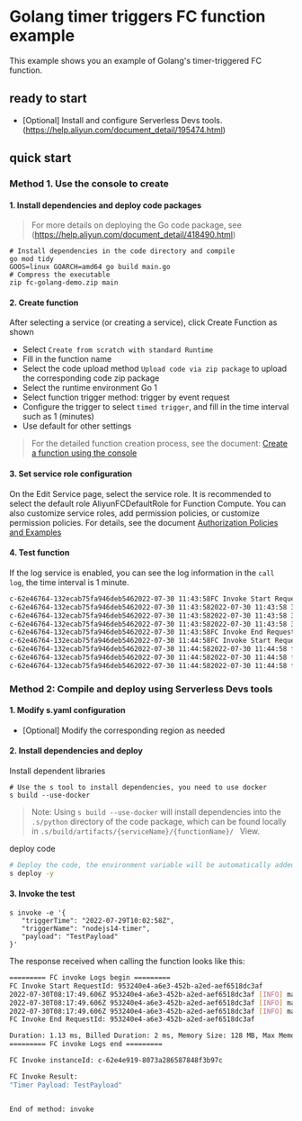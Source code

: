 # Golang timer triggers FC function example

 This example shows you an example of Golang's timer-triggered FC function.

 ## ready to start

 - [Optional] Install and configure Serverless Devs tools. (https://help.aliyun.com/document_detail/195474.html)

 ## quick start

 ### Method 1. Use the console to create

 #### 1. Install dependencies and deploy code packages

> For more details on deploying the Go code package, see (https://help.aliyun.com/document_detail/418490.html)

 ```shell
# Install dependencies in the code directory and compile
go mod tidy
GOOS=linux GOARCH=amd64 go build main.go
# Compress the executable
zip fc-golang-demo.zip main
 ````

 #### 2. Create function

 After selecting a service (or creating a service), click Create Function as shown

 - Select `Create from scratch with standard Runtime`
 - Fill in the function name
 - Select the code upload method `Upload code via zip package` to upload the corresponding code zip package
 - Select the runtime environment Go 1
 - Select function trigger method: trigger by event request
 - Configure the trigger to select `timed trigger`, and fill in the time interval such as 1 (minutes)
 - Use default for other settings

 > For the detailed function creation process, see the document: [Create a function using the console](https://help.aliyun.com/document_detail/51783.html)

 #### 3. Set service role configuration

 On the Edit Service page, select the service role. It is recommended to select the default role AliyunFCDefaultRole for Function Compute.
 You can also customize service roles, add permission policies, or customize permission policies. For details, see the document [Authorization Policies and Examples](https://help.aliyun.com/document_detail/253969.html)

 #### 4. Test function

If the log service is enabled, you can see the log information in the `call log`, the time interval is 1 minute.

 ```bash
c-62e46764-132ecab75fa946deb5462022-07-30 11:43:58FC Invoke Start RequestId: 37421a15-6150-462b-bf0b-685e48b66128
c-62e46764-132ecab75fa946deb5462022-07-30 11:43:582022-07-30 11:43:58 37421a15-6150-462b-bf0b-685e48b66128 [INFO] main.go:20: triggerName: timer-go1
c-62e46764-132ecab75fa946deb5462022-07-30 11:43:582022-07-30 11:43:58 37421a15-6150-462b-bf0b-685e48b66128 [INFO] main.go:21:triggerTime: 2022-07-30T :58Z
c-62e46764-132ecab75fa946deb5462022-07-30 11:43:582022-07-30 11:43:58 37421a15-6150-462b-bf0b-685e48b66128 [INFO] main.go:22: payload: testPayload
c-62e46764-132ecab75fa946deb5462022-07-30 11:43:58FC Invoke End RequestId: 37421a15-6150-462b-bf0b-685e48b66128
c-62e46764-132ecab75fa946deb5462022-07-30 11:44:58FC Invoke Start RequestId: f2145f49-6a99-4a64-bd88-6c49c6a37e25
c-62e46764-132ecab75fa946deb5462022-07-30 11:44:582022-07-30 11:44:58 f2145f49-6a99-4a64-bd88-6c49c6a37e25 [INFO] main.go:20: triggerName: timer-go1
c-62e46764-132ecab75fa946deb5462022-07-30 11:44:582022-07-30 11:44:58 f2145f49-6a99-4a64-bd88-6c49c6a37e25 [INFO] main.go:21:triggerTime: 2022-07-30T0 :58Z
c-62e46764-132ecab75fa946deb5462022-07-30 11:44:582022-07-30 11:44:58 f2145f49-6a99-4a64-bd88-6c49c6a37e25 [INFO] main.go:22: payload: testPayload
 ````



 ### Method 2: Compile and deploy using Serverless Devs tools

 #### 1. Modify s.yaml configuration

 - [Optional] Modify the corresponding region as needed

 #### 2. Install dependencies and deploy

 Install dependent libraries

 ```shell
# Use the s tool to install dependencies, you need to use docker
s build --use-docker
 ````

 > Note: Using `s build --use-docker` will install dependencies into the `.s/python` directory of the code package, which can be found locally in `.s/build/artifacts/{serviceName}/{functionName}/ ` View.

 deploy code

 ```bash
# Deploy the code, the environment variable will be automatically added PYTHONUSERBASE=/code/.s/python, this environment variable is required
s deploy -y
 ````

 #### 3. Invoke the test

 ```shell
s invoke -e '{
    "triggerTime": "2022-07-29T10:02:58Z",
    "triggerName": "nodejs14-timer",
    "payload": "TestPayload"
}'
 ````

 The response received when calling the function looks like this:

 ```bash
========= FC invoke Logs begin =========
FC Invoke Start RequestId: 953240e4-a6e3-452b-a2ed-aef6518dc3af
2022-07-30T08:17:49.606Z 953240e4-a6e3-452b-a2ed-aef6518dc3af [INFO] main.go:20: triggerName: nodejs14-timer
2022-07-30T08:17:49.606Z 953240e4-a6e3-452b-a2ed-aef6518dc3af [INFO] main.go:21: triggerTime: 2022-07-29T10:02:58Z
2022-07-30T08:17:49.606Z 953240e4-a6e3-452b-a2ed-aef6518dc3af [INFO] main.go:22: payload: TestPayload
FC Invoke End RequestId: 953240e4-a6e3-452b-a2ed-aef6518dc3af

Duration: 1.13 ms, Billed Duration: 2 ms, Memory Size: 128 MB, Max Memory Used: 9.69 MB
========= FC invoke Logs end =========

FC Invoke instanceId: c-62e4e919-8073a286587848f3b97c

FC Invoke Result:
"Timer Payload: TestPayload"


End of method: invoke
 ````
